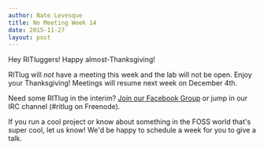 ```yaml
---
author: Nate Levesque
title: No Meeting Week 14
date: 2015-11-27
layout: post
---
```

Hey RITluggers! Happy almost-Thanksgiving!

RITlug will *not* have a meeting this week and the lab will not be open.
Enjoy your Thanksgiving! Meetings will resume next week on December 4th.

Need some RITlug in the interim? [Join our Facebook Group](https://www.facebook.com/groups/ritlug) or jump in our IRC
channel (#ritlug on Freenode).

If you run a cool project or know about something in the FOSS world that's
super cool, let us know! We'd be happy to schedule a week for you to give a talk.

